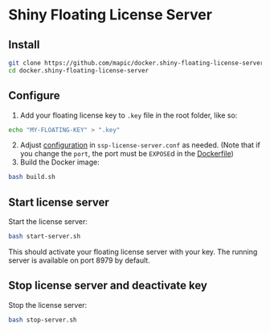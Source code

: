 # Shiny Floating License Server

## Install
```bash
git clone https://github.com/mapic/docker.shiny-floating-license-server.git
cd docker.shiny-floating-license-server
```

## Configure

1. Add your floating license key to `.key` file in the root folder, like so: 
```bash 
echo "MY-FLOATING-KEY" > ".key"
```
2. Adjust [configuration](https://wyday.com/limelm/help/turbofloat-server/#config) in `ssp-license-server.conf` as needed. (Note that if you change the `port`, the port must be `EXPOSE`d in the [Dockerfile](https://github.com/mapic/docker.shiny-floating-license-server/blob/master/Dockerfile#L31))
2. Build the Docker image: 
```bash
bash build.sh
```


## Start license server

Start the license server: 
```bash
bash start-server.sh
```

This should activate your floating license server with your key. The running server is available on port 8979 by default.


## Stop license server and deactivate key

Stop the license server:
```bash
bash stop-server.sh
```
